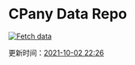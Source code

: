 # CPany Data Repo

[![Fetch data](https://github.com/yjl9903/CPany/actions/workflows/fetch.yml/badge.svg)](https://github.com/yjl9903/CPany/actions/workflows/fetch.yml)

<!-- START_SECTION: update_time -->
更新时间：[2021-10-02 22:26](https://www.timeanddate.com/worldclock/fixedtime.html?msg=Fetch+data&iso=20211002T222610&p1=237)
<!-- END_SECTION: update_time -->

